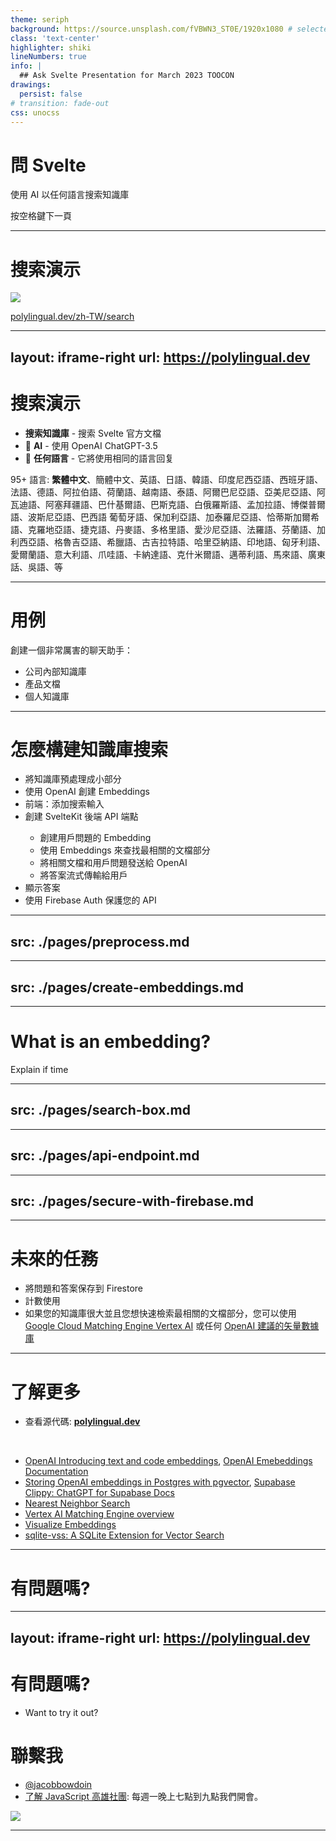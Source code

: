 ```yaml
---
theme: seriph
background: https://source.unsplash.com/fVBWN3_ST0E/1920x1080 # selected from a curated Unsplash collection by Anthony https://unsplash.com/collections/94734566/slidev
class: 'text-center'
highlighter: shiki
lineNumbers: true
info: |
  ## Ask Svelte Presentation for March 2023 TOOCON
drawings:
  persist: false
# transition: fade-out
css: unocss
---
```


# 問 Svelte

使用 AI 以任何語言搜索知識庫

<div class="pt-12">
  <span @click="$slidev.nav.next" class="px-2 py-1 rounded cursor-pointer" hover="bg-white bg-opacity-10">
    按空格鍵下一頁
    <!-- Press Space for next page  -->
    <carbon:arrow-right class="inline"/>
  </span>
</div>

<div class="abs-br m-6 flex gap-2">
  <a href="https://github.com/jacob-8/ask-svelte-presentation" target="_blank" title="GitHub"
    class="text-xl slidev-icon-btn opacity-50 !border-none !hover:text-white">
    <carbon-logo-github />
  </a>
</div>

<!--
了解我如何使用 OpenAI 和 SvelteKit 為 Svelte 文檔站點構建類似 ChatGPT 的多語言對話搜索。
了解我如何使用 Firebase Auth 保護我的 API，並獲得一些關於如何使用 Firebase 為您自己或您的公司創建多語言搜索工具的想法。
-->

---

# 搜索演示

<img m="y-10" border="rounded" src="/favorite-zh.png">

[polylingual.dev/zh-TW/search](https://polylingual.dev/zh-TW/search)

---
layout: iframe-right
url: https://polylingual.dev
---

# 搜索演示 <!-- Search Demo -->

- <logos-svelte-icon /> **搜索知識庫** - 搜索 Svelte 官方文檔  <!-- **Search Knowledge Base** - Search Svelte Official Documentation -->
- 🤖 **AI** - 使用 OpenAI ChatGPT-3.5 <!-- **AI** - Use OpenAI ChatGPT-3.5  -->
- 🤹 **任何語言** - 它將使用相同的語言回复 <!-- **Any Language** - It will reply using the same language of the question -->
<!-- - 📖 -->

95+ 語言: <span class="text-blue">**繁體中文**</span>、簡體中文、英語、日語、韓語、印度尼西亞語、西班牙語、法語、德語、阿拉伯語、荷蘭語、越南語、泰語、阿爾巴尼亞語、亞美尼亞語、阿瓦迪語、阿塞拜疆語、巴什基爾語、巴斯克語、白俄羅斯語、孟加拉語、博傑普爾語、波斯尼亞語、巴西語 葡萄牙語、保加利亞語、加泰羅尼亞語、恰蒂斯加爾希語、克羅地亞語、捷克語、丹麥語、多格里語、愛沙尼亞語、法羅語、芬蘭語、加利西亞語、格魯吉亞語、希臘語、古吉拉特語、哈里亞納語、印地語、匈牙利語、愛爾蘭語、意大利語、爪哇語、卡納達語、克什米爾語、邁蒂利語、馬來語、廣東話、吳語、等

<!-- Source: https://seo.ai/blog/how-many-languages-does-chatgpt-support -->

---

# 用例 <!-- Use Cases -->

創建一個非常厲害的聊天助手： <!-- Create a highly proficient chat assistant for your: -->

- 公司內部知識庫 <!-- company internal knowledge base -->
- 產品文檔 <!-- product documentation -->
- 個人知識庫 <!-- personal knowledge base -->

---

# 怎麼構建知識庫搜索

- <clarity-process-on-vm-line inline /> 將知識庫預處理成小部分 <!-- Preprocess knowledge base into small sections -->
- <carbon-3d-print-mesh /> 使用 OpenAI 創建 Embeddings <!-- Create embeddings using OpenAI -->
- <carbon-search /> 前端：添加搜索輸入 <!-- Add a search box to the front end -->
- <carbon-bare-metal-server /> 創建 SvelteKit 後端 API 端點 <!-- Create SvelteKit back-end API endpoint  -->
  - <carbon-3d-print-mesh /> 創建用戶問題的 Embedding <!-- Create embedding of user's query -->
  - <fluent-mdl2-documentation /> 使用 Embeddings 來查找最相關的文檔部分 <!-- Use embeddings to find most relevant documentation sections -->
  - <carbon-chat /> 將相關文檔和用戶問題發送給 OpenAI <!-- Send relevant documentation and user's question to OpenAI -->
  - <fluent-stream-output-20-regular /> 將答案流式傳輸給用戶 <!-- Stream answer back to user -->
- <mdi-message-text-fast-outline /> 顯示答案 <!--Show answer-->
- <logos-firebase/> 使用 Firebase Auth 保護您的 API <!-- Secure your API with Firebase Auth -->

---
src: ./pages/preprocess.md
---

---
src: ./pages/create-embeddings.md
---

---

# What is an embedding?

Explain if time

---
src: ./pages/search-box.md
---

---
src: ./pages/api-endpoint.md
---

---
src: ./pages/secure-with-firebase.md
---

---

# 未來的任務

- <logos-firebase/> 將問題和答案保存到 Firestore
- 計數使用
- 如果您的知識庫很大並且您想快速檢索最相關的文檔部分，您可以使用 [Google Cloud Matching Engine Vertex AI](https://cloud.google.com/blog/topics/developers-practitioners/find-anything-blazingly-fast-googles-vector-search-technology) 或任何 [OpenAI 建議的矢量數據庫](https://platform.openai.com/docs/guides/embeddings/how-can-i-retrieve-k-nearest-embedding-vectors-quickly)

<!-- This will allow users to view their history and you can provide cached answers to nearly identical questions. -->

---

# 了解更多

- <carbon-logo-github /> 查看源代碼: [**polylingual.dev**](https://github.com/jacob-8/polylingual.dev)
<br />

- [OpenAI Introducing text and code embeddings](https://openai.com/blog/introducing-text-and-code-embeddings/), [OpenAI Emebeddings Documentation](https://platform.openai.com/docs/guides/embeddings/what-are-embeddings)
- [Storing OpenAI embeddings in Postgres with pgvector](https://supabase.com/blog/openai-embeddings-postgres-vector), [Supabase Clippy: ChatGPT for Supabase Docs](https://supabase.com/blog/chatgpt-supabase-docs)
- [Nearest Neighbor Search](https://towardsdatascience.com/using-approximate-nearest-neighbor-search-in-real-world-applications-a75c351445d)
- [Vertex AI Matching Engine overview](https://cloud.google.com/vertex-ai/docs/matching-engine/overview)
- [Visualize Embeddings](https://nnext.ai/wiki/Visualizing-ChatGPT-embeddings-2ecbf1423280479fa6f303c3343a49a1)
- [sqlite-vss: A SQLite Extension for Vector Search](https://observablehq.com/@asg017/introducing-sqlite-vss)

---

# 有問題嗎?

---
layout: iframe-right
url: https://polylingual.dev
---

# 有問題嗎?

- Want to try it out?

<div mb-10 />

# 聯繫我

- <logos-twitter/> [@jacobbowdoin](https://twitter.com/jacobbowdoin)
- <logos-facebook/> [了解 JavaScript 高雄社團](https://www.facebook.com/groups/liaojiejavascript): 每週一晚上七點到九點我們開會。

<img ml-6 mt-4 w-180px border="rounded" src="/facebook-qr.png">


---
